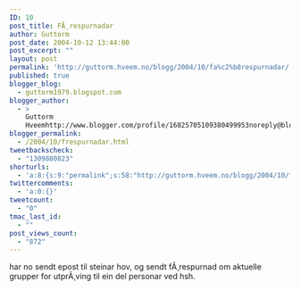 ```yaml
---
ID: 10
post_title: FÃ¸respurnadar
author: Guttorm
post_date: 2004-10-12 13:44:00
post_excerpt: ""
layout: post
permalink: 'http://guttorm.hveem.no/blogg/2004/10/fa%c2%b8respurnadar/'
published: true
blogger_blog:
  - guttorm1979.blogspot.com
blogger_author:
  - >
    Guttorm
    Hveemhttp://www.blogger.com/profile/16825705109380499953noreply@blogger.com
blogger_permalink:
  - /2004/10/frespurnadar.html
tweetbackscheck:
  - "1309880823"
shorturls:
  - 'a:8:{s:9:"permalink";s:58:"http://guttorm.hveem.no/blogg/2004/10/fa%c2%b8respurnadar/";s:7:"tinyurl";s:25:"http://tinyurl.com/8gy3az";s:4:"isgd";s:17:"http://is.gd/gI8q";s:5:"bitly";s:20:"http://bit.ly/2nfzqs";s:5:"snipr";s:22:"http://snipr.com/ah7jl";s:5:"snurl";s:22:"http://snurl.com/ah7jl";s:7:"snipurl";s:24:"http://snipurl.com/ah7jl";s:4:"trim";s:17:"http://tr.im/cj3j";}'
twittercomments:
  - 'a:0:{}'
tweetcount:
  - "0"
tmac_last_id:
  - ""
post_views_count:
  - "872"
---
```

har no sendt epost til steinar hov, og sendt fÃ¸respurnad om aktuelle grupper for utprÃ¸ving til ein del personar ved hsh.